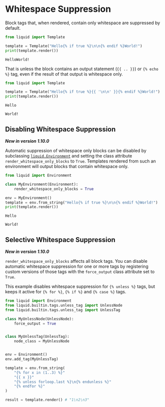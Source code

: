 # Whitespace Suppression

Block tags that, when rendered, contain only whitespace are suppressed by default.

```python
from liquid import Template

template = Template("Hello{% if true %}\n\n{% endif %}World!")
print(template.render())
```

```plain title="output"
HelloWorld!
```

That is unless the block contains an output statement (`{{ .. }}`) or `{% echo %}` tag, even if the result of that output is whitespace only.

```python
from liquid import Template

template = Template("Hello{% if true %}{{ '\n\n' }}{% endif %}World!")
print(template.render())
```

```plain title="output"
Hello

World!
```

## Disabling Whitespace Suppression

**_New in version 1.10.0_**

Automatic suppression of whitespace only blocks can be disabled by subclassing [`liquid.Environment`](../api/environment.md) and setting the class attribute `render_whitespace_only_blocks` to `True`. Templates rendered from such an environment will output blocks that contain whitespace only.

```python
from liquid import Environment

class MyEnvironment(Environment):
    render_whitespace_only_blocks = True

env = MyEnvironment()
template = env.from_string("Hello{% if true %}\n\n{% endif %}World!")
print(template.render())
```

```plain title="output"
Hello

World!
```

## Selective Whitespace Suppression

**_New in version 1.10.0_**

`render_whitespace_only_blocks` affects all block tags. You can disable automatic whitespace suppression for one or more tags by registering custom versions of those tags with the `force_output` class attribute set to `True`.

This example disables whitespace suppression for `{% unless %}` tags, but keeps it active for `{% for %}`, `{% if %}` and `{% case %}` tags.

```python
from liquid import Environment
from liquid.builtin.tags.unless_tag import UnlessNode
from liquid.builtin.tags.unless_tag import UnlessTag

class MyUnlessNode(UnlessNode):
    force_output = True


class MyUnlessTag(UnlessTag):
    node_class = MyUnlessNode


env = Environment()
env.add_tag(MyUnlessTag)

template = env.from_string(
    "{% for x in (1..3) %}"
    "{{ x }}"
    "{% unless forloop.last %}\n{% endunless %}"
    "{% endfor %}"
)

result = template.render() # "1\n2\n3"
```
